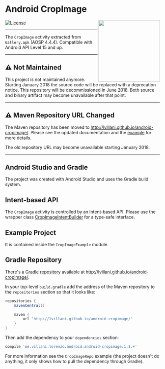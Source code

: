 # Android CropImage

<img src="https://cdn.rawgit.com/lvillani/android-cropimage/f55253d2be3e6c28a06dd8bdd1e45aa7fd0b22a1/logo.svg" align="right" width="200" height="200"/>

[![License](http://img.shields.io/badge/license-Apache%202.0-blue.svg?style=flat)](http://choosealicense.com/licenses/apache-2.0/)

--------------------------------------------------------------------------------

The `CropImage` activity extracted from `Gallery.apk` (AOSP 4.4.4). Compatible
with Android API Level 15 and up.

--------------------------------------------------------------------------------

## :warning: Not Maintained

This project is not maintained anymore. Starting January 2018 the source code will be replaced with
a deprecation notice. This repository will be decommissioned in June 2018. Both source and binary
artifact may become unavailable after that point.

--------------------------------------------------------------------------------

## :warning: Maven Repository URL Changed

The Maven repository has been moved to <http://lvillani.github.io/android-cropimage/>. Please see
the updated documentation and the [example](./CropImageRepo) for more details.

The old repository URL may become unavailable starting January 2018.

--------------------------------------------------------------------------------

## Android Studio and Gradle

The project was created with Android Studio and uses the Gradle build system.


## Intent-based API

The `CropImage` activity is controlled by an Intent-based API. Please use the wrapper class
[CropImageIntentBuilder](CropImage/src/main/java/com/android/camera/CropImageIntentBuilder.java)
for a type-safe interface.


## Example Project

It is contained inside the `CropImageExample` module.


## Gradle Repository

There's a [Gradle repository](http://lvillani.github.io/android-cropimage/) available at
<http://lvillani.github.io/android-cropimage/>.

In your top-level `build.gradle` add the address of the Maven repository to the `repositories`
section so that it looks like:

```groovy
repositories {
    mavenCentral()

    maven {
        url 'http://lvillani.github.io/android-cropimage/'
    }
}
```

Then add the dependency to your `dependencies` section:

```groovy
compile 'me.villani.lorenzo.android:android-cropimage:1.1.+'
```

For more information see the `CropImageRepo` example (the project doesn't do anything, it only shows
how to pull the dependency through Gradle).
